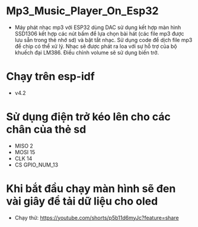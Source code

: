 # Mp3_Music_Player_On_Esp32
* Máy phát nhạc mp3 với ESP32 dùng DAC sử dụng kết hợp màn hình SSD1306 kết hợp các nút bấm để lựa chọn bài hát (các file mp3 được lưu sẵn trong thẻ nhớ sd) và bật tắt nhạc. Sử dụng code để dịch file mp3 để chip có thể xử lý. Nhạc sẽ được phát ra loa với sự hỗ trợ của bộ khuếch đại LM386. Điều chỉnh volume sẽ sử dụng biến trở.
# Chạy trên esp-idf
* v4.2
# Sử dụng điện trở kéo lên cho các chân của thẻ sd 
* MISO 2
* MOSI 15
* CLK  14
* CS   GPIO_NUM_13
# Khi bắt đầu chạy màn hình sẽ đen vài giây để tải dữ liệu cho oled
* Chạy thử: https://youtube.com/shorts/p5b11d6myJc?feature=share
